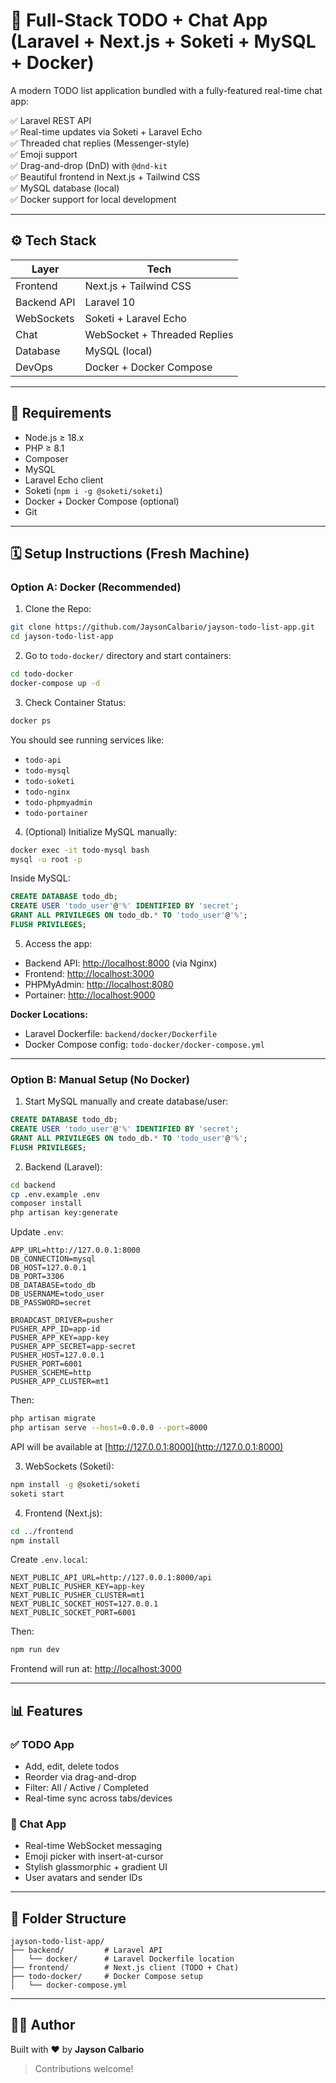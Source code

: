 # 📜 Full-Stack TODO + Chat App (Laravel + Next.js + Soketi + MySQL + Docker)

A modern TODO list application bundled with a fully-featured real-time chat app:

✅ Laravel REST API  
✅ Real-time updates via Soketi + Laravel Echo  
✅ Threaded chat replies (Messenger-style)  
✅ Emoji support  
✅ Drag-and-drop (DnD) with `@dnd-kit`  
✅ Beautiful frontend in Next.js + Tailwind CSS  
✅ MySQL database (local)  
✅ Docker support for local development

---

## ⚙️ Tech Stack

| Layer       | Tech                          |
|-------------|-------------------------------|
| Frontend    | Next.js + Tailwind CSS        |
| Backend API | Laravel 10                    |
| WebSockets  | Soketi + Laravel Echo         |
| Chat        | WebSocket + Threaded Replies  |
| Database    | MySQL (local)                 |
| DevOps      | Docker + Docker Compose       |

---

## 🔶️ Requirements

- Node.js ≥ 18.x  
- PHP ≥ 8.1  
- Composer  
- MySQL  
- Laravel Echo client  
- Soketi (`npm i -g @soketi/soketi`)  
- Docker + Docker Compose (optional)  
- Git

---

## 🗓️ Setup Instructions (Fresh Machine)

### Option A: Docker (Recommended)

1. Clone the Repo:
```bash
git clone https://github.com/JaysonCalbario/jayson-todo-list-app.git
cd jayson-todo-list-app
```

2. Go to `todo-docker/` directory and start containers:
```bash
cd todo-docker
docker-compose up -d
```

3. Check Container Status:
```bash
docker ps
```

You should see running services like:
- `todo-api`
- `todo-mysql`
- `todo-soketi`
- `todo-nginx`
- `todo-phpmyadmin`
- `todo-portainer`

4. (Optional) Initialize MySQL manually:
```bash
docker exec -it todo-mysql bash
mysql -u root -p
```
Inside MySQL:
```sql
CREATE DATABASE todo_db;
CREATE USER 'todo_user'@'%' IDENTIFIED BY 'secret';
GRANT ALL PRIVILEGES ON todo_db.* TO 'todo_user'@'%';
FLUSH PRIVILEGES;
```

5. Access the app:
- Backend API: [http://localhost:8000](http://localhost:8000) (via Nginx)
- Frontend: [http://localhost:3000](http://localhost:3000)
- PHPMyAdmin: [http://localhost:8080](http://localhost:8080)
- Portainer: [http://localhost:9000](http://localhost:9000)

**Docker Locations:**
- Laravel Dockerfile: `backend/docker/Dockerfile`
- Docker Compose config: `todo-docker/docker-compose.yml`

---

### Option B: Manual Setup (No Docker)

1. Start MySQL manually and create database/user:
```sql
CREATE DATABASE todo_db;
CREATE USER 'todo_user'@'%' IDENTIFIED BY 'secret';
GRANT ALL PRIVILEGES ON todo_db.* TO 'todo_user'@'%';
FLUSH PRIVILEGES;
```

2. Backend (Laravel):
```bash
cd backend
cp .env.example .env
composer install
php artisan key:generate
```

Update `.env`:
```env
APP_URL=http://127.0.0.1:8000
DB_CONNECTION=mysql
DB_HOST=127.0.0.1
DB_PORT=3306
DB_DATABASE=todo_db
DB_USERNAME=todo_user
DB_PASSWORD=secret

BROADCAST_DRIVER=pusher
PUSHER_APP_ID=app-id
PUSHER_APP_KEY=app-key
PUSHER_APP_SECRET=app-secret
PUSHER_HOST=127.0.0.1
PUSHER_PORT=6001
PUSHER_SCHEME=http
PUSHER_APP_CLUSTER=mt1
```
Then:
```bash
php artisan migrate
php artisan serve --host=0.0.0.0 --port=8000
```
API will be available at [http://127.0.0.1:8000](http://127.0.0.1:8000)

3. WebSockets (Soketi):
```bash
npm install -g @soketi/soketi
soketi start
```

4. Frontend (Next.js):
```bash
cd ../frontend
npm install
```
Create `.env.local`:
```env
NEXT_PUBLIC_API_URL=http://127.0.0.1:8000/api
NEXT_PUBLIC_PUSHER_KEY=app-key
NEXT_PUBLIC_PUSHER_CLUSTER=mt1
NEXT_PUBLIC_SOCKET_HOST=127.0.0.1
NEXT_PUBLIC_SOCKET_PORT=6001
```
Then:
```bash
npm run dev
```
Frontend will run at: [http://localhost:3000](http://localhost:3000)

---

## 📊 Features

### ✅ TODO App
- Add, edit, delete todos
- Reorder via drag-and-drop
- Filter: All / Active / Completed
- Real-time sync across tabs/devices

### 💬 Chat App
- Real-time WebSocket messaging
- Emoji picker with insert-at-cursor
- Stylish glassmorphic + gradient UI
- User avatars and sender IDs

---

## 📁 Folder Structure

```
jayson-todo-list-app/
├── backend/         # Laravel API
│   └── docker/      # Laravel Dockerfile location
├── frontend/        # Next.js client (TODO + Chat)
├── todo-docker/     # Docker Compose setup
│   └── docker-compose.yml
```

---

## 🧑‍💻 Author

Built with ❤️ by **Jayson Calbario**

> Contributions welcome!

